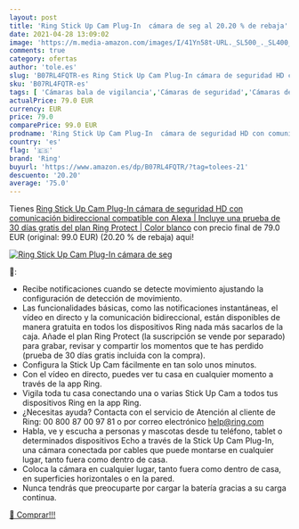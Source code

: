 ```yaml
---
layout: post
title: 'Ring Stick Up Cam Plug-In  cámara de seg al 20.20 % de rebaja'
date: 2021-04-28 13:09:02
image: 'https://m.media-amazon.com/images/I/41Yn58t-URL._SL500_._SL400_.jpg'
comments: true
category: ofertas
author: 'tole.es'
slug: 'B07RL4FQTR-es Ring Stick Up Cam Plug-In cámara de seguridad HD con...'
sku: 'B07RL4FQTR-es'
tags: [ 'Cámaras bala de vigilancia','Cámaras de seguridad','Cámaras de vigilancia','Cámaras de vigilancia en domo','Dispositivos Amazon','Dispositivos Amazon y Accesorios','Electrónica','Fotografía y videocámaras','Seguridad e iluminación para hogar inteligente','alexa','ring', ]
actualPrice: 79.0 EUR
currency: EUR
price: 79.0
comparePrice: 99.0 EUR
prodname: 'Ring Stick Up Cam Plug-In  cámara de seguridad HD con comunicación bidireccional  compatible con Alexa | Incluye una prueba de 30 días gratis del plan Ring Protect | Color blanco'
country: 'es'
flag: '🇪🇸'
brand: 'Ring'
buyurl: 'https://www.amazon.es/dp/B07RL4FQTR/?tag=tolees-21'
descuento: '20.20'
average: '75.0'
---
```


Tienes [Ring Stick Up Cam Plug-In  cámara de seguridad HD con comunicación bidireccional  compatible con Alexa | Incluye una prueba de 30 días gratis del plan Ring Protect | Color blanco](https://www.amazon.es/dp/B07RL4FQTR/?tag=tolees-21) con precio final de  79.0 EUR (original: 99.0 EUR) (20.20 %  de rebaja) aqui!

[![Ring Stick Up Cam Plug-In  cámara de seg](https://m.media-amazon.com/images/I/41Yn58t-URL._SL500_._SL400_.jpg)](https://www.amazon.es/dp/B07RL4FQTR/?tag=tolees-21)

🔎:

- Recibe notificaciones cuando se detecte movimiento ajustando la configuración de detección de movimiento.
- Las funcionalidades básicas, como las notificaciones instantáneas, el vídeo en directo y la comunicación bidireccional, están disponibles de manera gratuita en todos los dispositivos Ring nada más sacarlos de la caja. Añade el plan Ring Protect (la suscripción se vende por separado) para grabar, revisar y compartir los momentos que te has perdido (prueba de 30 días gratis incluida con la compra).
- Configura la Stick Up Cam fácilmente en tan solo unos minutos.
- Con el vídeo en directo, puedes ver tu casa en cualquier momento a través de la app Ring.
- Vigila toda tu casa conectando una o varias Stick Up Cam a todos tus dispositivos Ring en la app Ring.
- ¿Necesitas ayuda? Contacta con el servicio de Atención al cliente de Ring: 00 800 87 00 97 81 o por correo electrónico help@ring.com
- Habla, ve y escucha a personas y mascotas desde tu teléfono, tablet o determinados dispositivos Echo a través de la Stick Up Cam Plug-In, una cámara conectada por cables que puede montarse en cualquier lugar, tanto fuera como dentro de casa.
- Coloca la cámara en cualquier lugar, tanto fuera como dentro de casa, en superficies horizontales o en la pared.
- Nunca tendrás que preocuparte por cargar la batería gracias a su carga continua.

[🛒 Comprar!!!](https://www.amazon.es/dp/B07RL4FQTR/?tag=tolees-21)
